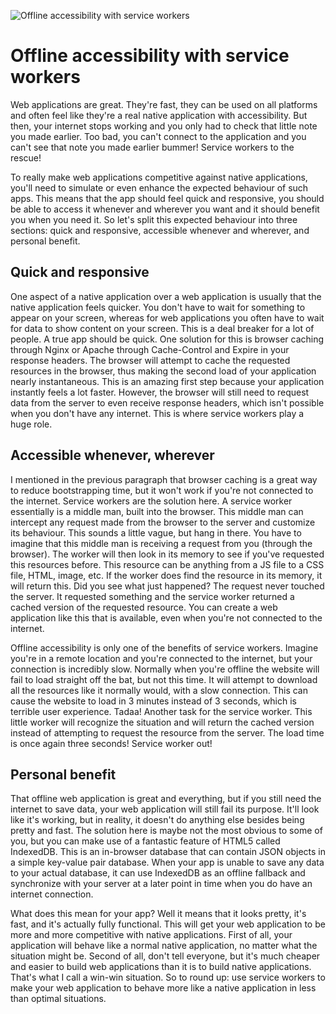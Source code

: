 ![Offline accessibility with service workers](/images/articles/guy-swimming.jpg)

# Offline accessibility with service workers
Web applications are great. They're fast, they can be used on all platforms and often feel like they're a real native application with accessibility. But then, your internet stops working and you only had to check that little note you made earlier. Too bad, you can't connect to the application and you can't see that note you made earlier bummer! Service workers to the rescue!

To really make web applications competitive against native applications, 
you'll need to simulate or even enhance the expected behaviour of such apps. This means that the app should feel quick and responsive, you should be able to access it whenever and wherever you want and it should benefit you when you need it. So let's split this expected behaviour into three sections: quick and responsive, accessible whenever and wherever, and personal benefit.

## Quick and responsive
One aspect of a native application over a web application is usually that the native application feels quicker. You don't have to wait for something to appear on your screen, whereas for web applications you often have to wait for data to show content on your screen. This is a deal breaker for a lot of people. A true app should be quick. One solution for this is browser caching through Nginx or Apache through Cache-Control and Expire in your response headers. The browser will attempt to cache the requested resources in the browser, thus making the second load of your application nearly instantaneous. This is an amazing first step because your application instantly feels a lot faster. However, the browser will still need to request data from the server to even receive response headers, which isn't possible when you don't have any internet. This is where service workers play a huge role.

## Accessible whenever, wherever
I mentioned in the previous paragraph that browser caching is a great way to reduce bootstrapping time, but it won't work if you're not connected to the internet. Service workers are the solution here. A service worker essentially is a middle man, built into the browser. This middle man can intercept any request made from the browser to the server and customize its behaviour. This sounds a little vague, but hang in there. You have to imagine that this middle man is receiving a request from you (through the browser). The worker will then look in its memory to see if you've requested this resources before. This resource can be anything from a JS file to a CSS file, HTML, image, etc. If the worker does find the resource in its memory, it will return this. Did you see what just happened? The request never touched the server. It requested something and the service worker returned a cached version of the requested resource. You can create a web application like this that is available, even when you're not connected to the internet.

Offline accessibility is only one of the benefits of service workers. 
Imagine you're in a remote location and you're connected to the internet, 
but your connection is incredibly slow. Normally when you're offline the website will fail to load straight off the bat, but not this time. It will attempt to download all the resources like it normally would, with a slow connection. This can cause the website to load in 3 minutes instead of 3 seconds, which is terrible user experience. Tadaa! Another task for the service worker. This little worker will recognize the situation and will return the cached version instead of attempting to request the resource from the server. The load time is once again three seconds! Service worker out!

## Personal benefit
That offline web application is great and everything, but if you still need the internet to save data, your web application will still fail its purpose. It'll look like it's working, but in reality, it doesn't do anything else besides being pretty and fast. The solution here is maybe not the most obvious to some of you, but you can make use of a fantastic feature of HTML5 called IndexedDB. This is an in-browser database that can contain JSON objects in a simple key-value pair database. When your app is unable to save any data to your actual database, it can use IndexedDB as an offline fallback and synchronize with your server at a later point in time when you do have an internet connection.

What does this mean for your app? Well it means that it looks pretty, it's fast, and it's actually fully functional. This will get your web application to be more and more competitive with native applications. First of all, your application will behave like a normal native application, no matter what the situation might be. Second of all, don't tell everyone, but it's much cheaper and easier to build web applications than it is to build native applications. That's what I call a win-win situation. So to round up: use service workers to make your web application to behave more like a native application in less than optimal situations.